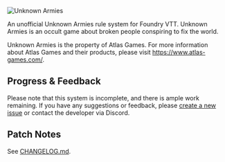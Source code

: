 ![Unknown Armies](https://raw.githubusercontent.com/patrickburk1988/unknownarmies/main/image/system-background.webp)

An unofficial Unknown Armies rule system for Foundry VTT. Unknown Armies is an occult game about broken people conspiring to fix the world.

Unknown Armies is the property of Atlas Games. For more information about Atlas Games and their products, please visit https://www.atlas-games.com/.

## Progress & Feedback

Please note that this system is incomplete, and there is ample work remaining. If you have any suggestions or feedback, please [create a new issue](https://github.com/patrickburk1988/unknownarmies/issues/new) or contact the developer via Discord.

## Patch Notes

See [CHANGELOG.md](https://github.com/patrickburk1988/unknownarmies/blob/main/CHANGELOG.md).